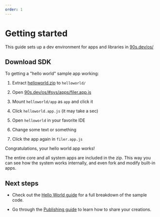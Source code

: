 ```yaml
---
order: 1
---
```


# Getting started

This guide sets up a dev environment for
apps and libraries in [90s.dev/os/](/os/)


## Download SDK

To getting a "hello world" sample app working:

1. Extract [helloworld.zip](/os/helloworld.zip) to `helloworld/`

2. Open [90s.dev/os/#sys/apps/filer.app.js](/os/#sys/apps/filer.app.js)

3. Mount `helloworld/app` as `app` and click it

4. Click `helloworld.app.js` (it may take a sec)

5. Open `helloworld` in your favorite IDE

6. Change some text or something

7. Click the app again in `filer.app.js`

Congratulations, your hello world app works!

The entire core and all system apps are included in
the zip. This way you can see how the system works
internally, and even fork and modify built-in apps.

## Next steps

* Check out the [Hello World guide](hello-world.md#hello-world-tour)
  for a full breakdown of the sample code.

* Go through the [Publishing guide](publishing.md#publishing)
  to learn how to share your creations.
